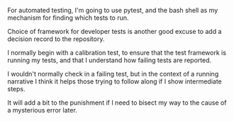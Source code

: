 For automated testing, I'm going to use pytest, and the bash shell
as my mechanism for finding which tests to run.

Choice of framework for developer tests is another good excuse to
add a decision record to the repository.

I normally begin with a calibration test, to ensure that the test
framework is running my tests, and that I understand how failing
tests are reported.

I wouldn't normally check in a failing test, but in the context of
a running narrative I think it helps those trying to follow along
if I show intermediate steps.

It will add a bit to the punishment if I need to bisect my way
to the cause of a mysterious error later.

